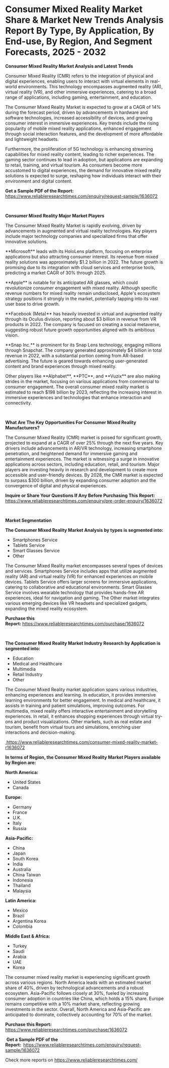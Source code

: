 <p><h1>Consumer Mixed Reality Market Share & Market New Trends Analysis Report By Type, By Application, By End-use, By Region, And Segment Forecasts, 2025 - 2032</h1></p><p><strong>Consumer Mixed Reality Market Analysis and Latest Trends</strong></p>
<p><p>Consumer Mixed Reality (CMR) refers to the integration of physical and digital experiences, enabling users to interact with virtual elements in real-world environments. This technology encompasses augmented reality (AR), virtual reality (VR), and other immersive experiences, catering to a broad range of applications, including gaming, entertainment, and education. </p><p>The Consumer Mixed Reality Market is expected to grow at a CAGR of 14% during the forecast period, driven by advancements in hardware and software technologies, increased accessibility of devices, and growing consumer interest in immersive experiences. Key trends include the rising popularity of mobile mixed reality applications, enhanced engagement through social interaction features, and the development of more affordable and lightweight headsets. </p><p>Furthermore, the proliferation of 5G technology is enhancing streaming capabilities for mixed reality content, leading to richer experiences. The gaming sector continues to lead in adoption, but applications are expanding to retail, training, and virtual tourism. As consumers become more accustomed to digital experiences, the demand for innovative mixed reality solutions is expected to surge, reshaping how individuals interact with their environment and digital content.</p></p>
<p><strong>Get a Sample PDF of the Report:&nbsp;</strong> <a href="https://www.reliableresearchtimes.com/enquiry/request-sample/1636072?utm_campaign=2531&utm_medium=2&utm_source=Github&utm_content=ia&utm_term=23032025&utm_id=consumer-mixed-reality">https://www.reliableresearchtimes.com/enquiry/request-sample/1636072</a></p>
<p>&nbsp;</p>
<p><strong>Consumer Mixed Reality Major Market Players</strong></p>
<p><p>The Consumer Mixed Reality Market is rapidly evolving, driven by advancements in augmented and virtual reality technologies. Key players include major technology companies and specialized firms that offer innovative solutions.</p><p>**Microsoft** leads with its HoloLens platform, focusing on enterprise applications but also attracting consumer interest. Its revenue from mixed reality solutions was approximately $1.2 billion in 2022. The future growth is promising due to its integration with cloud services and enterprise tools, predicting a market CAGR of 30% through 2025.</p><p>**Apple** is notable for its anticipated AR glasses, which could revolutionize consumer engagement with mixed reality. Although specific revenue numbers for mixed reality remain undisclosed, Apple's ecosystem strategy positions it strongly in the market, potentially tapping into its vast user base to drive growth.</p><p>**Facebook (Meta)** has heavily invested in virtual and augmented reality through its Oculus division, reporting about $3 billion in revenue from VR products in 2022. The company is focused on creating a social metaverse, suggesting robust future growth opportunities aligned with its ambitious vision.</p><p>**Snap Inc.** is prominent for its Snap Lens technology, engaging millions through Snapchat. The company generated approximately $4 billion in total revenue in 2022, with a substantial portion coming from AR-based advertising. The future is geared towards enhancing user-generated content and brand experiences through mixed reality.</p><p>Other players like **Alphabet**, **PTC**, and **Vuzix** are also making strides in the market, focusing on various applications from commercial to consumer engagement. The overall consumer mixed reality market is estimated to reach $198 billion by 2023, reflecting the increasing interest in immersive experiences and technologies that enhance interaction and connectivity.</p></p>
<p>&nbsp;</p>
<p><strong>What Are The Key Opportunities For Consumer Mixed Reality Manufacturers?</strong></p>
<p><p>The Consumer Mixed Reality (CMR) market is poised for significant growth, projected to expand at a CAGR of over 25% through the next five years. Key drivers include advancements in AR/VR technology, increasing smartphone penetration, and heightened demand for immersive gaming and entertainment experiences. The market is witnessing a surge in innovative applications across sectors, including education, retail, and tourism. Major players are investing heavily in research and development to create more accessible and user-friendly devices. By 2028, the CMR market is expected to surpass $300 billion, driven by expanding consumer adoption and the convergence of digital and physical experiences.</p></p>
<p><strong>Inquire or Share Your Questions If Any Before Purchasing This Report:</strong> <a href="https://www.reliableresearchtimes.com/enquiry/pre-order-enquiry/1636072?utm_campaign=2531&utm_medium=2&utm_source=Github&utm_content=ia&utm_term=23032025&utm_id=consumer-mixed-reality">https://www.reliableresearchtimes.com/enquiry/pre-order-enquiry/1636072</a></p>
<p>&nbsp;</p>
<p><strong>Market Segmentation</strong></p>
<p><strong>The Consumer Mixed Reality Market Analysis by types is segmented into:</strong></p>
<p><ul><li>Smartphones Service</li><li>Tablets Service</li><li>Smart Glasses Service</li><li>Other</li></ul></p>
<p><p>The Consumer Mixed Reality market encompasses several types of devices and services. Smartphones Service includes apps that utilize augmented reality (AR) and virtual reality (VR) for enhanced experiences on mobile devices. Tablets Service offers larger screens for immersive applications, catering to collaborative and educational environments. Smart Glasses Service involves wearable technology that provides hands-free AR experiences, ideal for navigation and gaming. The Other market integrates various emerging devices like VR headsets and specialized gadgets, expanding the mixed reality ecosystem.</p></p>
<p><strong>Purchase this Report:&nbsp;</strong><a href="https://www.reliableresearchtimes.com/purchase/1636072?utm_campaign=2531&utm_medium=2&utm_source=Github&utm_content=ia&utm_term=23032025&utm_id=consumer-mixed-reality">https://www.reliableresearchtimes.com/purchase/1636072</a></p>
<p>&nbsp;</p>
<p><strong>The Consumer Mixed Reality Market Industry Research by Application is segmented into:</strong></p>
<p><ul><li>Education</li><li>Medical and Healthcare</li><li>Multimedia</li><li>Retail Industry</li><li>Other</li></ul></p>
<p><p>The Consumer Mixed Reality market application spans various industries, enhancing experiences and learning. In education, it provides immersive learning environments for better engagement. In medical and healthcare, it assists in training and patient simulations, improving outcomes. For multimedia, mixed reality offers interactive entertainment and storytelling experiences. In retail, it enhances shopping experiences through virtual try-ons and product visualizations. Other markets, such as real estate and tourism, benefit from virtual tours and simulations, enriching user interactions and decision-making.</p></p>
<p><a href="https://www.reliableresearchtimes.com/consumer-mixed-reality-market-r1636072?utm_campaign=2531&utm_medium=2&utm_source=Github&utm_content=ia&utm_term=23032025&utm_id=consumer-mixed-reality">&nbsp;https://www.reliableresearchtimes.com/consumer-mixed-reality-market-r1636072</a></p>
<p><strong>In terms of Region, the Consumer Mixed Reality Market Players available by Region are:</strong></p>
<p>
    <p> <strong> North America: </strong>
        <ul>
            <li>United States</li>
            <li>Canada</li>
        </ul>
        </p> 
    <p> <strong> Europe: </strong>
        <ul>
            <li>Germany</li>
            <li>France</li>
            <li>U.K.</li>
            <li>Italy</li>
            <li>Russia</li>
        </ul>
        </p> 
    <p> <strong> Asia-Pacific: </strong>
        <ul>
            <li>China</li>
            <li>Japan</li>
            <li>South Korea</li>
            <li>India</li>
            <li>Australia</li>
            <li>China Taiwan</li>
            <li>Indonesia</li>
            <li>Thailand</li>
            <li>Malaysia</li>
        </ul>
        </p> 
    <p> <strong> Latin America: </strong>
        <ul>
            <li>Mexico</li>
            <li>Brazil</li>
            <li>Argentina Korea</li>
            <li>Colombia</li>
        </ul>
        </p> 
    <p> <strong> Middle East & Africa: </strong>
        <ul>
            <li>Turkey</li>
            <li>Saudi</li>
            <li>Arabia</li>
            <li>UAE</li>
            <li>Korea</li>
        </ul>
    </p>
    </p>
<p><p>The consumer mixed reality market is experiencing significant growth across various regions. North America leads with an estimated market share of 40%, driven by technological advancements and a robust ecosystem. Asia-Pacific follows closely at 30%, fueled by increasing consumer adoption in countries like China, which holds a 15% share. Europe remains competitive with a 10% market share, reflecting growing investments in the sector. Overall, North America and Asia-Pacific are anticipated to dominate, collectively accounting for 70% of the market.</p></p>
<p><strong>Purchase this Report: </strong><a href="https://www.reliableresearchtimes.com/purchase/1636072?utm_campaign=2531&utm_medium=2&utm_source=Github&utm_content=ia&utm_term=23032025&utm_id=consumer-mixed-reality">https://www.reliableresearchtimes.com/purchase/1636072</a></p>
<p>&nbsp;<strong>Get a Sample PDF of the Report:&nbsp;&nbsp;</strong><a href="https://www.reliableresearchtimes.com/enquiry/request-sample/1636072?utm_campaign=2531&utm_medium=2&utm_source=Github&utm_content=ia&utm_term=23032025&utm_id=consumer-mixed-reality">https://www.reliableresearchtimes.com/enquiry/request-sample/1636072</a></p>
<p><strong></strong></p>
<p>Check more reports on <a href="https://www.reliableresearchtimes.com/?utm_campaign=2531&utm_medium=2&utm_source=Github&utm_content=ia&utm_term=23032025&utm_id=consumer-mixed-reality">https://www.reliableresearchtimes.com/</a></p>